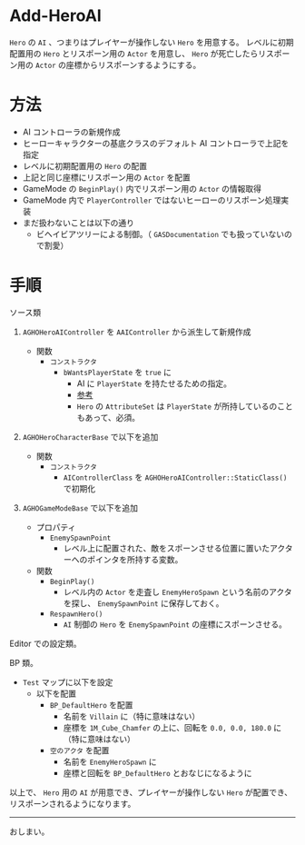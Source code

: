 # Add-HeroAI
`Hero` の `AI` 、つまりはプレイヤーが操作しない `Hero` を用意する。
レベルに初期配置用の `Hero` とリスポーン用の `Actor` を用意し、
`Hero` が死亡したらリスポーン用の `Actor` の座標からリスポーンするようにする。


# 方法
* AI コントローラの新規作成
* ヒーローキャラクターの基底クラスのデフォルト AI コントローラで上記を指定
* レベルに初期配置用の `Hero` の配置
* 上記と同じ座標にリスポーン用の `Actor` を配置
* GameMode の `BeginPlay()` 内でリスポーン用の `Actor` の情報取得
* GameMode 内で `PlayerController` ではないヒーローのリスポーン処理実装
* まだ扱わないことは以下の通り
	* ビヘイビアツリーによる制御。（ `GASDocumentation` でも扱っていないので割愛）


# 手順

ソース類

1. `AGHOHeroAIController` を `AAIController` から派生して新規作成
	* 関数
		* `コンストラクタ`
			* `bWantsPlayerState` を `true` に
				* AI に `PlayerState` を持たせるための指定。
				* [参考](https://answers.unrealengine.com/questions/62160/blueprint-do-aicontrollers-characters-have-players.html)
				* `Hero` の `AttributeSet` は `PlayerState` が所持しているのこともあって、必須。
1. `AGHOHeroCharacterBase` で以下を追加
	* 関数
		* `コンストラクタ`
			* `AIControllerClass` を `AGHOHeroAIController::StaticClass()` で初期化

1. `AGHOGameModeBase` で以下を追加
	* プロパティ
		* `EnemySpawnPoint`
			* レベル上に配置された、敵をスポーンさせる位置に置いたアクターへのポインタを所持する変数。
	* 関数
		* `BeginPlay()`
			* レベル内の `Actor` を走査し `EnemyHeroSpawn` という名前のアクタを探し、 `EnemySpawnPoint` に保存しておく。
		* `RespawnHero()`
			* `AI` 制御の `Hero` を `EnemySpawnPoint` の座標にスポーンさせる。


Editor での設定類。


BP 類。
* `Test` マップに以下を設定
	* 以下を配置
		* `BP_DefaultHero` を配置
			* 名前を `Villain` に（特に意味はない）
			* 座標を `1M_Cube_Chamfer` の上に、回転を `0.0, 0.0, 180.0` に（特に意味はない）
		* `空のアクタ` を配置
			* 名前を `EnemyHeroSpawn` に
			* 座標と回転を `BP_DefaultHero` とおなじになるように


以上で、 `Hero` 用の `AI` が用意でき、プレイヤーが操作しない `Hero` が配置でき、リスポーンされるようになります。


-----
おしまい。
